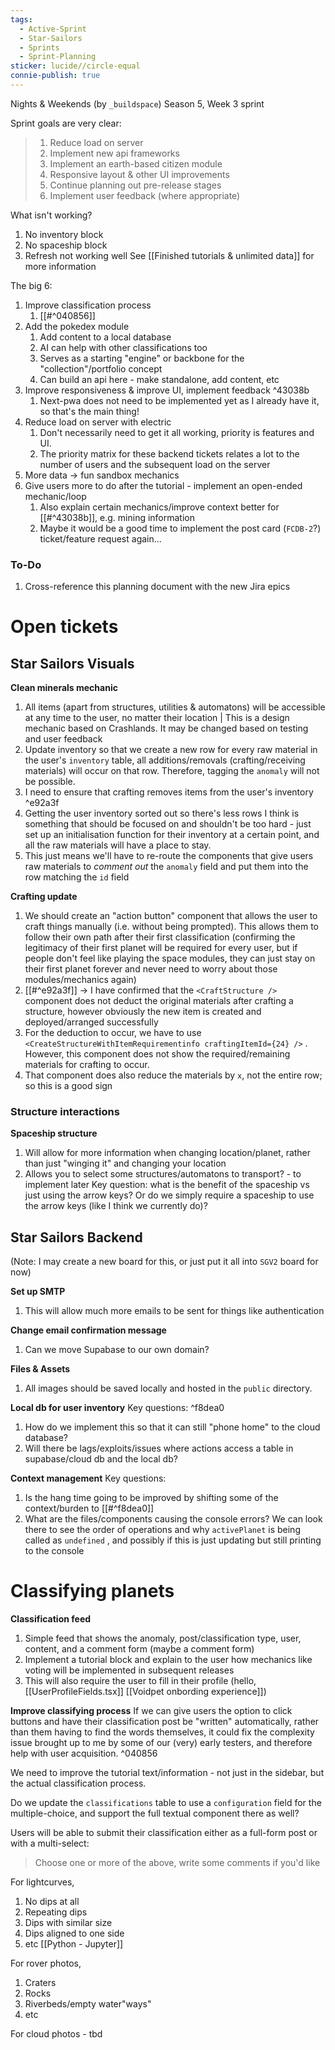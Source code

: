 ```yaml
---
tags:
  - Active-Sprint
  - Star-Sailors
  - Sprints
  - Sprint-Planning
sticker: lucide//circle-equal
connie-publish: true
---
```

Nights & Weekends (by `_buildspace`) Season 5, Week 3 sprint

Sprint goals are very clear:
> 1. Reduce load on server  
> 2. Implement new api frameworks  
> 3. Implement an earth-based citizen module  
> 4. Responsive layout & other UI improvements
> 5. Continue planning out pre-release stages  
> 6. Implement user feedback (where appropriate)


What isn't working?
1. No inventory block
2. No spaceship block
3. Refresh not working well
See [[Finished tutorials & unlimited data]] for more information

The big 6:
1. Improve classification process
	1. [[#^040856]]
2. Add the pokedex module
	1. Add content to a local database
	2. AI can help with other classifications too
	3. Serves as a starting "engine" or backbone for the "collection"/portfolio concept
	4. Can build an api here - make standalone, add content, etc
3. Improve responsiveness & improve UI, implement feedback ^43038b
	1. Next-pwa does not need to be implemented yet as I already have it, so that's the main thing!
4. Reduce load on server with electric
	1. Don't necessarily need to get it all working, priority is features and UI. 
	2. The priority matrix for these backend tickets relates a lot to the number of users and the subsequent load on the server
5. More data -> fun sandbox mechanics
6. Give users more to do after the tutorial - implement an open-ended mechanic/loop
	1. Also explain certain mechanics/improve context better for [[#^43038b]], e.g. mining information
	2. Maybe it would be a good time to implement the post card (`FCDB-2`?) ticket/feature request again...

### To-Do
1. Cross-reference this planning document with the new Jira epics

# Open tickets
## Star Sailors Visuals
**Clean minerals mechanic**
1. All items (apart from structures, utilities & automatons) will be accessible at any time to the user, no matter their location | This is a design mechanic based on Crashlands. It may be changed based on testing and user feedback
2. Update inventory so that we create a new row for every raw material in the user's `inventory` table, all additions/removals (crafting/receiving materials) will occur on that row. Therefore, tagging the `anomaly` will not be possible. 
3. I need to ensure that crafting removes items from the user's inventory ^e92a3f
4. Getting the user inventory sorted out so there's less rows I think is something that should be focused on and shouldn't be too hard - just set up an initialisation function for their inventory at a certain point, and all the raw materials will have a place to stay.
5. This just means we'll have to re-route the components that give users raw materials to *comment out* the `anomaly` field and put them into the row matching the `id` field

**Crafting update**
1. We should create an "action button" component that allows the user to craft things manually (i.e. without being prompted). This allows them to follow their own path after their first classification (confirming the legitimacy of their first planet will be required for every user, but if people don't feel like playing the space modules, they can just stay on their first planet forever and never need to worry about those modules/mechanics again)
2. [[#^e92a3f]] -> I have confirmed that the `<CraftStructure />` component does not deduct the original materials after crafting a structure, however obviously the new item is created and deployed/arranged successfully
3. For the deduction to occur, we have to use `<CreateStructureWithItemRequirementinfo craftingItemId={24} />` . However, this component does not show the required/remaining materials for crafting to occur.
4. That component does also reduce the materials by `x`, not the entire row; so this is a good sign

### Structure interactions
**Spaceship structure**
1. Will allow for more information when changing location/planet, rather than just "winging it" and changing your location
2. Allows you to select some structures/automatons to transport? - to implement later
Key question: what is the benefit of the spaceship vs just using the arrow keys? Or do we simply require a spaceship to use the arrow keys (like I think we currently do)?

## Star Sailors Backend
(Note: I may create a new board for this, or just put it all into `SGV2` board for now)

**Set up SMTP**
1. This will allow much more emails to be sent for things like authentication

**Change email confirmation message**
1. Can we move Supabase to our own domain?

**Files & Assets**
1. All images should be saved locally and hosted in the `public` directory. 

**Local db for user inventory**
Key questions: ^f8dea0
1. How do we implement this so that it can still "phone home" to the cloud database?
2. Will there be lags/exploits/issues where actions access a table in supabase/cloud db and the local db?

**Context management**
Key questions:
1. Is the hang time going to be improved by shifting some of the context/burden to [[#^f8dea0]]
2. What are the files/components causing the console errors? We can look there to see the order of operations and why `activePlanet` is being called as `undefined` , and possibly if this is just updating but still printing to the console

# Classifying planets
**Classification feed**
1. Simple feed that shows the anomaly, post/classification type, user, content, and a comment form (maybe a comment form)
2. Implement a tutorial block and explain to the user how mechanics like voting will be implemented in subsequent releases
3. This will also require the user to fill in their profile (hello, [[UserProfileFields.tsx]] [[Voidpet onbording experience]])

**Improve classifying process**
If we can give users the option to click buttons and have their classification post be "written" automatically, rather than them having to find the words themselves, it could fix the complexity issue brought up to me by some of our (very) early testers, and therefore help with user acquisition. ^040856

We need to improve the tutorial text/information - not just in the sidebar, but the actual classification process. 

Do we update the `classifications` table to use a `configuration` field for the multiple-choice, and support the full textual component there as well?

Users will be able to submit their classification either as a full-form post or with a multi-select:

> Choose one or more of the above, write some comments if you'd like

For lightcurves,
1. No dips at all
2. Repeating dips
3. Dips with similar size
4. Dips aligned to one side
5. etc
[[Python - Jupyter]]

For rover photos,
1. Craters
2. Rocks
3. Riverbeds/empty water"ways"
4. etc

For cloud photos - tbd
